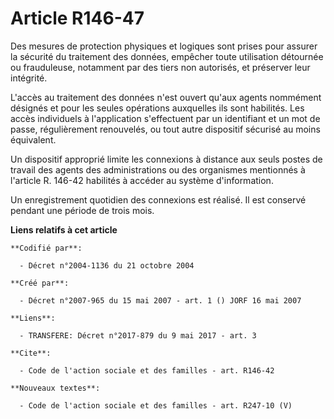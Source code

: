 # Article R146-47

Des mesures de protection physiques et logiques sont prises pour assurer la sécurité du traitement des données, empêcher
toute utilisation détournée ou frauduleuse, notamment par des tiers non autorisés, et préserver leur intégrité. 

L'accès au traitement des données n'est ouvert qu'aux agents nommément désignés et pour les seules opérations auxquelles ils
sont habilités. Les accès individuels à l'application s'effectuent par un identifiant et un mot de passe, régulièrement
renouvelés, ou tout autre dispositif sécurisé au moins équivalent. 

Un dispositif approprié limite les connexions à distance aux seuls postes de travail des agents des administrations ou des
organismes mentionnés à l'article R. 146-42 habilités à accéder au système d'information. 

Un enregistrement quotidien des connexions est réalisé. Il est conservé pendant une période de trois mois.

**Liens relatifs à cet article**

	**Codifié par**:

	  - Décret n°2004-1136 du 21 octobre 2004

	**Créé par**:

	  - Décret n°2007-965 du 15 mai 2007 - art. 1 () JORF 16 mai 2007

	**Liens**:

	  - TRANSFERE: Décret n°2017-879 du 9 mai 2017 - art. 3

	**Cite**:

	  - Code de l'action sociale et des familles - art. R146-42

	**Nouveaux textes**:

	  - Code de l'action sociale et des familles - art. R247-10 (V)
